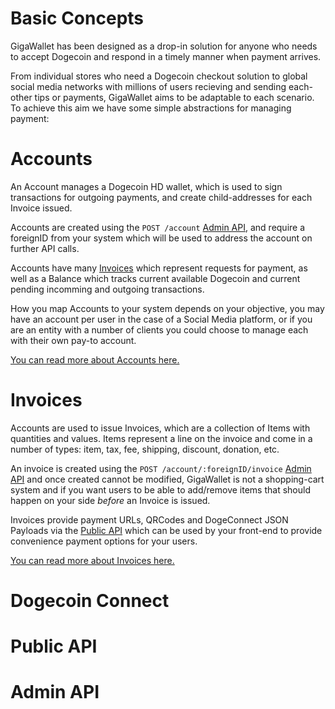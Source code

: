 # Basic Concepts


GigaWallet has been designed as a drop-in solution for anyone who needs 
to accept Dogecoin and respond in a timely manner when payment arrives. 

From individual stores who need a Dogecoin checkout solution to global 
social media networks with millions of users recieving and sending each-other
tips or payments, GigaWallet aims to be adaptable to each scenario. To
achieve this aim we have some simple abstractions for managing payment:



# Accounts 

An Account manages a Dogecoin HD wallet, which is used to sign transactions
for outgoing payments, and create child-addresses for each Invoice issued.

Accounts are created using the `POST /account` [Admin API](#admin-api), and require a 
foreignID from your system which will be used to address the account on 
further API calls. 

Accounts have many [Invoices](#invoices) which represent requests for payment, 
as well as a Balance which tracks current available Dogecoin and current 
pending incomming and outgoing transactions.

How you map Accounts to your system depends on your objective, you may 
have an account per user in the case of a Social Media platform, or if 
you are an entity with a number of clients you could choose to 
manage each with their own pay-to account. 

[You can read more about Accounts here.](/accounts.md)

# Invoices 

Accounts are used to issue Invoices, which are a collection of Items with 
quantities and values. Items represent a line on the invoice and come in 
a number of types: item, tax, fee, shipping, discount, donation, etc.

An invoice is created using the `POST /account/:foreignID/invoice` [Admin API](#admin-api)
and once created cannot be modified, GigaWallet is not a shopping-cart system
and if you want users to be able to add/remove items that should happen on
your side _before_ an Invoice is issued. 

Invoices provide payment URLs, QRCodes and DogeConnect JSON Payloads via the [Public API](#public-api) 
which can be used by your front-end to provide convenience payment options 
for your users. 

[You can read more about Invoices here.](/invoices.md)

# Dogecoin Connect 

# Public API

# Admin API
